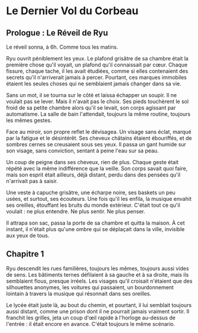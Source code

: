 # Le Dernier Vol du Corbeau

## Prologue : Le Réveil de Ryu

Le réveil sonna, à 6h. Comme tous les matins.

Ryu ouvrit péniblement les yeux. Le plafond grisâtre de sa chambre était la première chose qu'il voyait, un plafond qu'il connaissait par cœur. Chaque fissure, chaque tache, il les avait étudiées, comme si elles contenaient des secrets qu'il n'arriverait jamais à percer. Pourtant, ces marques immobiles étaient les seules choses qui ne semblaient jamais changer dans sa vie.

Sans un mot, il se tourna sur le côté et laissa échapper un soupir. Il ne voulait pas se lever. Mais il n'avait pas le choix. Ses pieds touchèrent le sol froid de sa petite chambre alors qu'il se levait, son corps agissant par automatisme. La salle de bain l'attendait, toujours la même routine, toujours les mêmes gestes.

Face au miroir, son propre reflet le dévisagea. Un visage sans éclat, marqué par la fatigue et le désintérêt. Ses cheveux châtains étaient ébouriffés, et de sombres cernes se creusaient sous ses yeux. Il passa un gant humide sur son visage, sans conviction, sentant à peine l'eau sur sa peau.

Un coup de peigne dans ses cheveux, rien de plus. Chaque geste était répété avec la même indifférence que la veille. Son corps savait quoi faire, mais son esprit était ailleurs, déjà distant, perdu dans des pensées qu'il n'arrivait pas à saisir.

Une veste à capuche grisâtre, une écharpe noire, ses baskets un peu usées, et surtout, ses écouteurs. Une fois qu'il les enfila, la musique envahit ses oreilles, étouffant les bruits du monde extérieur. C'était tout ce qu'il voulait : ne plus entendre. Ne plus sentir. Ne plus penser.

Il attrapa son sac, passa la porte de sa chambre et quitta la maison. À cet instant, il n'était plus qu'une ombre qui se déplaçait dans la ville, invisible aux yeux de tous.

## Chapitre 1

Ryu descendit les rues familières, toujours les mêmes, toujours aussi vides de sens. Les bâtiments ternes défilaient à sa gauche et à sa droite, mais ils semblaient flous, presque irréels. Les visages qu'il croisait n'étaient que des silhouettes anonymes, les voitures qui passaient, un bourdonnement lointain à travers la musique qui résonnait dans ses oreilles.

Le lycée était juste là, au bout du chemin, et pourtant, il lui semblait toujours aussi distant, comme une prison dont il ne pourrait jamais vraiment sortir. Il franchit les grilles, jeta un coup d'œil rapide à l'horloge au-dessus de l'entrée : il était encore en avance. C'était toujours le même scénario.
